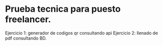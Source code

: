 # Prueba tecnica para puesto freelancer. 

Ejercicio 1: generador de codigos qr consultando api 
Ejercicio 2: llenado de pdf consultando BD. 
